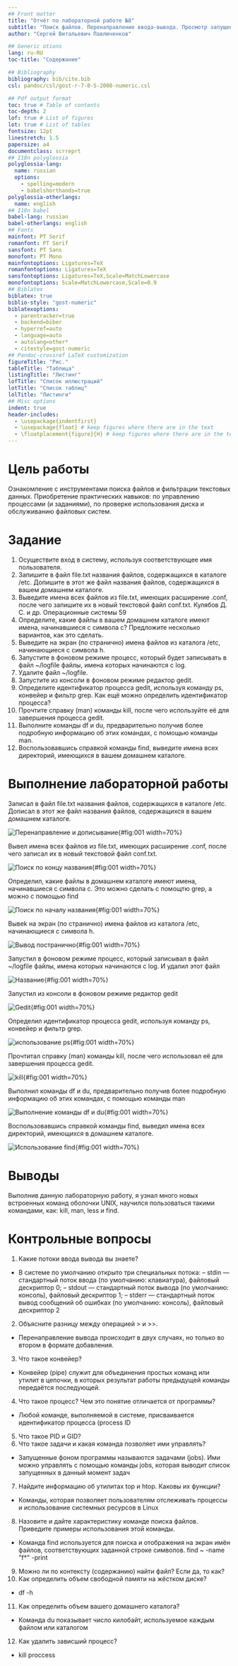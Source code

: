 ```yaml
---
## Front matter
title: "Отчёт по лабораторной работе №8"
subtitle: "Поиск файлов. Перенаправление ввода-вывода. Просмотр запущенных процессов"
author: "Сергей Витальевич Павлюченков"

## Generic otions
lang: ru-RU
toc-title: "Содержание"

## Bibliography
bibliography: bib/cite.bib
csl: pandoc/csl/gost-r-7-0-5-2008-numeric.csl

## Pdf output format
toc: true # Table of contents
toc-depth: 2
lof: true # List of figures
lot: true # List of tables
fontsize: 12pt
linestretch: 1.5
papersize: a4
documentclass: scrreprt
## I18n polyglossia
polyglossia-lang:
  name: russian
  options:
	- spelling=modern
	- babelshorthands=true
polyglossia-otherlangs:
  name: english
## I18n babel
babel-lang: russian
babel-otherlangs: english
## Fonts
mainfont: PT Serif
romanfont: PT Serif
sansfont: PT Sans
monofont: PT Mono
mainfontoptions: Ligatures=TeX
romanfontoptions: Ligatures=TeX
sansfontoptions: Ligatures=TeX,Scale=MatchLowercase
monofontoptions: Scale=MatchLowercase,Scale=0.9
## Biblatex
biblatex: true
biblio-style: "gost-numeric"
biblatexoptions:
  - parentracker=true
  - backend=biber
  - hyperref=auto
  - language=auto
  - autolang=other*
  - citestyle=gost-numeric
## Pandoc-crossref LaTeX customization
figureTitle: "Рис."
tableTitle: "Таблица"
listingTitle: "Листинг"
lofTitle: "Список иллюстраций"
lotTitle: "Список таблиц"
lolTitle: "Листинги"
## Misc options
indent: true
header-includes:
  - \usepackage{indentfirst}
  - \usepackage{float} # keep figures where there are in the text
  - \floatplacement{figure}{H} # keep figures where there are in the text
---
```


# Цель работы

Ознакомление с инструментами поиска файлов и фильтрации текстовых данных.
Приобретение практических навыков: по управлению процессами (и заданиями), по
проверке использования диска и обслуживанию файловых систем.


# Задание

1. Осуществите вход в систему, используя соответствующее имя пользователя.
2. Запишите в файл file.txt названия файлов, содержащихся в каталоге /etc. Допишите в этот же файл названия файлов, содержащихся в вашем домашнем каталоге.
3. Выведите имена всех файлов из file.txt, имеющих расширение .conf, после чего
запишите их в новый текстовой файл conf.txt.
Кулябов Д. С. и др. Операционные системы 59
4. Определите, какие файлы в вашем домашнем каталоге имеют имена, начинавшиеся
с символа c? Предложите несколько вариантов, как это сделать.
5. Выведите на экран (по странично) имена файлов из каталога /etc, начинающиеся
с символа h.
6. Запустите в фоновом режиме процесс, который будет записывать в файл ~/logfile
файлы, имена которых начинаются с log.
7. Удалите файл ~/logfile.
8. Запустите из консоли в фоновом режиме редактор gedit.
9. Определите идентификатор процесса gedit, используя команду ps, конвейер и фильтр
grep. Как ещё можно определить идентификатор процесса?
10. Прочтите справку (man) команды kill, после чего используйте её для завершения
процесса gedit.
11. Выполните команды df и du, предварительно получив более подробную информацию
об этих командах, с помощью команды man.
12. Воспользовавшись справкой команды find, выведите имена всех директорий, имеющихся в вашем домашнем каталоге.



# Выполнение лабораторной работы

Записал в файл file.txt названия файлов, содержащихся в каталоге /etc. Дописал в этот же файл названия файлов, содержащихся в вашем домашнем каталоге.

![Перенаправление и дописывание](image/1.png){#fig:001 width=70%}

Вывел имена всех файлов из file.txt, имеющих расширение .conf, после чего
записал их в новый текстовой файл conf.txt.

![Поиск по концу названия](image/2.png){#fig:001 width=70%}

Определил, какие файлы в домашнем каталоге имеют имена, начинавшиеся
с символа c. Это можно сделать с помощтю grep, а можно с помощью find

![Поиск по началу названия](image/3.png){#fig:001 width=70%}

Вывеk на экран (по странично) имена файлов из каталога /etc, начинающиеся
с символа h.

![Вывод постранично](image/4.png){#fig:001 width=70%}

Запустил в фоновом режиме процесс, который записывал в файл ~/logfile
файлы, имена которых начинаются с log. И удалил этот файл

![Название](image/5.png){#fig:001 width=70%}

Запустил из консоли в фоновом режиме редактор gedit

![Gedit](image/6.png){#fig:001 width=70%}

Определил идентификатор процесса gedit, используя команду ps, конвейер и фильтр
grep.

![использование ps](image/7.png){#fig:001 width=70%}

Прочтитал справку (man) команды kill, после чего использовал её для завершения
процесса gedit.

![kill](image/8.png){#fig:001 width=70%}

Выполнил команды df и du, предварительно получив более подробную информацию
об этих командах, с помощью команды man

![Выполнение команды df и du](image/9.png){#fig:001 width=70%}

Воспользовавшись справкой команды find, выведил имена всех директорий, имеющихся в домашнем каталоге.


![Использование find](image/10.png){#fig:001 width=70%}

# Выводы

Выполнив данную лабораторную работу, я узнал много новых встроенных команд оболочки UNIX, научился пользоваться такими командами, как: kill, man, less и find.

# Контрольные вопросы

1. Какие потоки ввода вывода вы знаете?
- В системе по умолчанию открыто три специальных потока:
– stdin — стандартный поток ввода (по умолчанию: клавиатура), файловый дескриптор
0;
– stdout — стандартный поток вывода (по умолчанию: консоль), файловый дескриптор
1;
– stderr — стандартный поток вывод сообщений об ошибках (по умолчанию: консоль),
файловый дескриптор 2
2. Объясните разницу между операцией > и >>.
- Перенаправление вывода происходит в двух случаях, но только во втором в формате добавления.
3. Что такое конвейер?
- Конвейер (pipe) служит для объединения простых команд или утилит в цепочки, в которых результат работы предыдущей команды передаётся последующей.
4. Что такое процесс? Чем это понятие отличается от программы?
- Любой команде, выполняемой в системе, присваивается идентификатор процесса
(process ID
5. Что такое PID и GID?
6. Что такое задачи и какая команда позволяет ими управлять?
- Запущенные фоном программы называются задачами (jobs). Ими можно управлять
с помощью команды jobs, которая выводит список запущенных в данный момент задач
7. Найдите информацию об утилитах top и htop. Каковы их функции?
-  Команды, которая позволяет пользователям отслеживать процессы и использование системных ресурсов в Linux
8. Назовите и дайте характеристику команде поиска файлов. Приведите примеры использования этой команды.
- Команда find используется для поиска и отображения на экран имён файлов, соответствующих заданной строке символов. find ~ -name "f*" -print
9. Можно ли по контексту (содержанию) найти файл? Если да, то как?
10. Как определить объем свободной памяти на жёстком диске?
- df -h
11. Как определить объем вашего домашнего каталога?
- Команда du показывает число килобайт, используемое каждым файлом или каталогом
12. Как удалить зависший процесс?
- kill proccess
